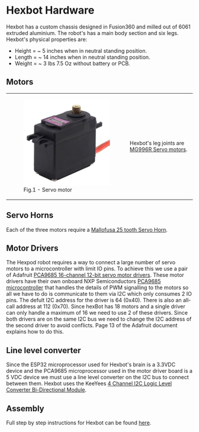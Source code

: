 # Hexbot Hardware

Hexbot has a custom chassis designed in Fusion360 and milled out of 6061 extruded aluminium. The robot's has a main body section and six legs. Hexbot's physical properties are:

* Height = ~ 5 inches when in neutral standing position.
* Length = ~ 14 inches when in neutral standing position.
* Weight = ~ 3 lbs 7.5 Oz without battery or PCB.

## Motors

<table>
  <tr>
    <td align ="left"> 
       <figure>
          <img src="/img/mg996r-towerpro-servo-motor.jpg" alt="servo motor">
          <figcaption>Fig.1 - Servo motor</figcaption>
       </figure> 
    </td>
    <td align ="left"> 
       Hexbot's leg joints are 
       <a href="https://components101.com/motors/mg996r-servo-motor-datasheet">MG996R Servo motors</a>. 
    </td>   
  </tr>
</table>  

## Servo Horns
Each of the three motors require a [Mallofusa 25 tooth Servo Horn](https://www.amazon.ca/Mallofusa-Servo-Aluminum-Silvery-Helicopter/dp/B00NOGMK3M). 

## Motor Drivers

The Hexpod robot requires a way to connect a large number of servo motors to a microcontroller with limit IO pins. To achieve this we use a pair of Adafruit [PCA9685 16-channel 12-bit servo motor drivers](https://cdn-learn.adafruit.com/downloads/pdf/16-channel-pwm-servo-driver.pdf). These motor drivers have their own onboard NXP Semiconductors [PCA9685 microcontroller](http://www.adafruit.com/datasheets/PCA9685.pdf) that handles the details of PWM signalling to the motors so all we have to do is communicate to them via I2C which only consumes 2 IO pins. The defult I2C address for the driver is 64 (0x40). There is also an all-call address at 112 (0x70). Since hexBot has 18 motors and a single driver can only handle a maximum of 16 we need to use 2 of these drivers. Since both drivers are on the same I2C bus we need to change the I2C address of the second driver to avoid conflicts. Page 13 of the Adafruit document explains how to do this.  

## Line level converter

Since the ESP32 microprocessor used for Hexbot's brain is a 3.3VDC device and the PCA9685 microprocessor used in the motor driver board is a 5 VDC device we must use a line level converter on the I2C bus to connect between them. Hexbot uses the KeeYees [4 Channel I2C Logic Level Converter Bi-Directional Module](https://www.amazon.ca/gp/product/B07LG646VS/ref=ppx_yo_dt_b_asin_title_o00_s00?ie=UTF8&psc=1). 

## Assembly
Full step by step instructions for Hexbot can be found [here](hexbotAssembly.md).
